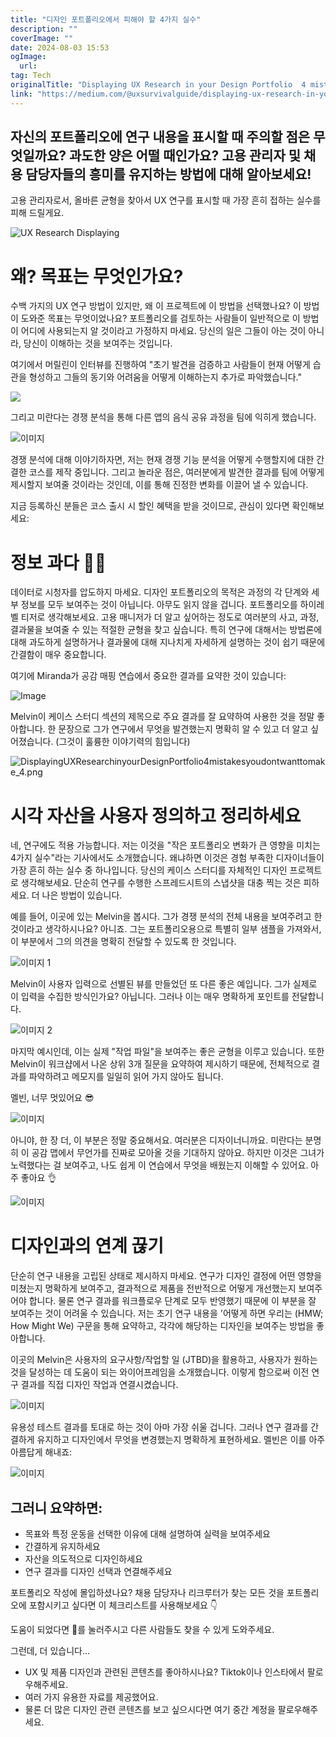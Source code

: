 ```yaml
---
title: "디자인 포트폴리오에서 피해야 할 4가지 실수"
description: ""
coverImage: ""
date: 2024-08-03 15:53
ogImage: 
  url: 
tag: Tech
originalTitle: "Displaying UX Research in your Design Portfolio  4 mistakes you dont want to make"
link: "https://medium.com/@uxsurvivalguide/displaying-ux-research-in-your-design-portfolio-4-mistakes-you-dont-want-to-make-9d5cb97c9063"
---
```




## 자신의 포트폴리오에 연구 내용을 표시할 때 주의할 점은 무엇일까요? 과도한 양은 어떨 때인가요? 고용 관리자 및 채용 담당자들의 흥미를 유지하는 방법에 대해 알아보세요!

고용 관리자로서, 올바른 균형을 찾아서 UX 연구를 표시할 때 가장 흔히 접하는 실수를 피해 드릴게요.

![UX Research Displaying](/assets/img/DisplayingUXResearchinyourDesignPortfolio4mistakesyoudontwanttomake_0.png)

# 왜? 목표는 무엇인가요?

<div class="content-ad"></div>

수백 가지의 UX 연구 방법이 있지만, 왜 이 프로젝트에 이 방법을 선택했나요? 이 방법이 도와준 목표는 무엇이었나요? 포트폴리오를 검토하는 사람들이 일반적으로 이 방법이 어디에 사용되는지 알 것이라고 가정하지 마세요. 당신의 일은 그들이 아는 것이 아니라, 당신이 이해하는 것을 보여주는 것입니다.

여기에서 머릴린이 인터뷰를 진행하여 "초기 발견을 검증하고 사람들이 현재 어떻게 습관을 형성하고 그들의 동기와 어려움을 어떻게 이해하는지 추가로 파악했습니다."

![](/assets/img/DisplayingUXResearchinyourDesignPortfolio4mistakesyoudontwanttomake_1.png)

그리고 미란다는 경쟁 분석을 통해 다른 앱의 음식 공유 과정을 팀에 익히게 했습니다.

<div class="content-ad"></div>

![이미지](/assets/img/DisplayingUXResearchinyourDesignPortfolio4mistakesyoudontwanttomake_2.png)

경쟁 분석에 대해 이야기하자면, 저는 현재 경쟁 기능 분석을 어떻게 수행할지에 대한 간결한 코스를 제작 중입니다. 그리고 놀라운 점은, 여러분에게 발견한 결과를 팀에 어떻게 제시할지 보여줄 것이라는 것인데, 이를 통해 진정한 변화를 이끌어 낼 수 있습니다.

지금 등록하신 분들은 코스 출시 시 할인 혜택을 받을 것이므로, 관심이 있다면 확인해보세요:

# 정보 과다 😵‍💫

<div class="content-ad"></div>

데이터로 시청자를 압도하지 마세요. 디자인 포트폴리오의 목적은 과정의 각 단계와 세부 정보를 모두 보여주는 것이 아닙니다. 아무도 읽지 않을 겁니다. 포트폴리오를 하이레벨 티저로 생각해보세요. 고용 매니저가 더 알고 싶어하는 정도로 여러분의 사고, 과정, 결과물을 보여줄 수 있는 적절한 균형을 찾고 싶습니다. 특히 연구에 대해서는 방법론에 대해 과도하게 설명하거나 결과물에 대해 지나치게 자세하게 설명하는 것이 쉽기 때문에 간결함이 매우 중요합니다.

여기에 Miranda가 공감 매핑 연습에서 중요한 결과를 요약한 것이 있습니다:

![Image](/assets/img/DisplayingUXResearchinyourDesignPortfolio4mistakesyoudontwanttomake_3.png)

Melvin이 케이스 스터디 섹션의 제목으로 주요 결과를 잘 요약하여 사용한 것을 정말 좋아합니다. 한 문장으로 그가 연구에서 무엇을 발견했는지 명확히 알 수 있고 더 알고 싶어졌습니다. (그것이 훌륭한 이야기력의 힘입니다)

<div class="content-ad"></div>

![DisplayingUXResearchinyourDesignPortfolio4mistakesyoudontwanttomake_4.png](/assets/img/DisplayingUXResearchinyourDesignPortfolio4mistakesyoudontwanttomake_4.png)

# 시각 자산을 사용자 정의하고 정리하세요

네, 연구에도 적용 가능합니다. 저는 이것을 "작은 포트폴리오 변화가 큰 영향을 미치는 4가지 실수"라는 기사에서도 소개했습니다. 왜냐하면 이것은 경험 부족한 디자이너들이 가장 흔히 하는 실수 중 하나입니다. 당신의 케이스 스터디를 자체적인 디자인 프로젝트로 생각해보세요. 단순히 연구를 수행한 스프레드시트의 스냅샷을 대충 찍는 것은 피하세요. 더 나은 방법이 있습니다.

예를 들어, 이곳에 있는 Melvin을 봅시다. 그가 경쟁 분석의 전체 내용을 보여주려고 한 것이라고 생각하시나요? 아니죠. 그는 포트폴리오용으로 특별히 일부 샘플을 가져와서, 이 부분에서 그의 의견을 명확히 전달할 수 있도록 한 것입니다.

<div class="content-ad"></div>

![이미지 1](/assets/img/DisplayingUXResearchinyourDesignPortfolio4mistakesyoudontwanttomake_5.png)

Melvin이 사용자 입력으로 선별된 뷰를 만들었던 또 다른 좋은 예입니다. 그가 실제로 이 입력을 수집한 방식인가요? 아닙니다. 그러나 이는 매우 명확하게 포인트를 전달합니다.

![이미지 2](/assets/img/DisplayingUXResearchinyourDesignPortfolio4mistakesyoudontwanttomake_6.png)

마지막 예시인데, 이는 실제 "작업 파일"을 보여주는 좋은 균형을 이루고 있습니다. 또한 Melvin이 워크샵에서 나온 상위 3개 질문을 요약하여 제시하기 때문에, 전체적으로 결과를 파악하려고 메모지를 일일히 읽어 가지 않아도 됩니다.

<div class="content-ad"></div>

멜빈, 너무 멋있어요 😎

![이미지](/assets/img/DisplayingUXResearchinyourDesignPortfolio4mistakesyoudontwanttomake_7.png)

아니야, 한 장 더, 이 부분은 정말 중요해서요. 여러분은 디자이너니까요. 미란다는 분명히 이 공감 맵에서 무언가를 진짜로 모아올 것을 기대하지 않아요. 하지만 이것은 그녀가 노력했다는 걸 보여주고, 나도 쉽게 이 연습에서 무엇을 배웠는지 이해할 수 있어요. 아주 좋아요 👌

![이미지](/assets/img/DisplayingUXResearchinyourDesignPortfolio4mistakesyoudontwanttomake_8.png)

<div class="content-ad"></div>

# 디자인과의 연계 끊기

단순히 연구 내용을 고립된 상태로 제시하지 마세요. 연구가 디자인 결정에 어떤 영향을 미쳤는지 명확하게 보여주고, 결과적으로 제품을 전반적으로 어떻게 개선했는지 보여주어야 합니다. 물론 연구 결과를 워크플로우 단계로 모두 반영했기 때문에 이 부분을 잘 보여주는 것이 어려울 수 있습니다. 저는 초기 연구 내용을 '어떻게 하면 우리는 (HMW; How Might We) 구문을 통해 요약하고, 각각에 해당하는 디자인을 보여주는 방법을 좋아합니다.

이곳의 Melvin은 사용자의 요구사항/작업할 일 (JTBD)을 활용하고, 사용자가 원하는 것을 달성하는 데 도움이 되는 와이어프레임을 소개했습니다. 이렇게 함으로써 이전 연구 결과를 직접 디자인 작업과 연결시켰습니다.

![이미지](/assets/img/DisplayingUXResearchinyourDesignPortfolio4mistakesyoudontwanttomake_9.png)

<div class="content-ad"></div>

유용성 테스트 결과를 토대로 하는 것이 아마 가장 쉬울 겁니다. 그러나 연구 결과를 간결하게 유지하고 디자인에서 무엇을 변경했는지 명확하게 표현하세요. 멜빈은 이를 아주 아름답게 해내죠:

![이미지](/assets/img/DisplayingUXResearchinyourDesignPortfolio4mistakesyoudontwanttomake_10.png)

## 그러니 요약하면:

- 목표와 특정 운동을 선택한 이유에 대해 설명하여 실력을 보여주세요
- 간결하게 유지하세요
- 자산을 의도적으로 디자인하세요
- 연구 결과를 디자인 선택과 연결해주세요

<div class="content-ad"></div>

포트폴리오 작성에 몰입하셨나요? 채용 담당자나 리크루터가 찾는 모든 것을 포트폴리오에 포함시키고 싶다면 이 체크리스트를 사용해보세요 👇

도움이 되었다면 👏를 눌러주시고 다른 사람들도 찾을 수 있게 도와주세요.

그런데, 더 있습니다…

- UX 및 제품 디자인과 관련된 콘텐츠를 좋아하시나요? Tiktok이나 인스타에서 팔로우해주세요.
- 여러 가지 유용한 자료를 제공했어요.
- 물론 더 많은 디자인 관련 콘텐츠를 보고 싶으시다면 여기 중간 계정을 팔로우해주세요.
